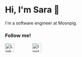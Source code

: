 <h1>Hi, I'm Sara 👋</h1>
<p>I'm a software engineer at Moonpig. </p>

<h3>Follow me!</h3>

<div style="display: flex;gap: 60px;">
  <a href="https://linkedin.com/in/saraevs" target="_blank" width="30px" height="30px">
      <img src="https://cdn3.iconfinder.com/data/icons/social-media-2253/17/Vector-4-1024.png" alt="Linked In" width="30px" height="30px"/>
  </a>
  <a href="https://instagram.com/saraevs" target="_blank" width="30px" height="30px">
    <img src="https://cdn4.iconfinder.com/data/icons/social-media-2146/512/25_social-1024.png" alt="Instagram" width="30px" height="30px"/>
  </a>
</div>
